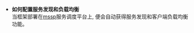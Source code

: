 - **如何配置服务发现和负载均衡**  
当框架部署在[mssp](http://git.sogou-inc.com/mssp/mssp)服务调度平台上, 便会自动获得服务发现和客户端负载均衡功能。


